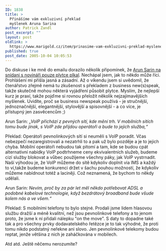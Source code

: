 ```yaml
---
ID: 1838
title: >
  Přinášíme vám exkluzivní překlad
  myšlenek Aruna Sarina
author: Patrick Zandl
post_excerpt: ""
layout: post
oldlink: >
  https://www.marigold.cz/item/prinasime-vam-exkluzivni-preklad-myslenek-aruna-sarina
published: true
post_date: 2005-10-04 10:05:53
---
```

<p>Do diskuse i ke mně do emailu dorazilo několik připomínek, že <a href="http://www.mobilring.cz/component/option,com_mbr_content/task,view/id,228/category,operatori/">Arun Sarin na snídani s novináři pouze plytce plkal</a>. Nechápal jsem, jak to někdo může říci. Prohlášení mi přišla jasná a zásadní. Až o víkendu jsem si uvědomil, že čtenářstvo zřejmě nemá tu zkušenost s překladem z business new(s)speak, takže skutečně mohou některá vyjádření působit plytce. Myslím, že nejlepší kurz je praxí, takže pojďme si rovnou přeložit několik nejzajímavějších myšlenek. Uvidíte, proč se business newspeak používá - je stručnější, jednoznačnější, elegantnější, stylovější a spisovnější - a co více, je přístupný jen zasvěcencům ;)</p>

<p>Arun Sarin: <i>„VoIP přichází z pevných sítí, kde mění trh. V mobilních sítích tomu bude jinak, s VoIP zde přijdou operátoři a bude to jejich služba,“</i></p>

<p>Překlad: Operátoři pevnolinkových sítí si neuměli s VoIP poradit. Včas nebezpečí nezaregistrovali a nezatrhli to a pak už bylo pozděje a je to jejich chyba. Mobilní operátoři nebudou tak pitomí a tam, kde se budou cpát alternativní nabídky VoIP podtrhneme ceny ekvivalentních služeb, budeme cizí služby blokovat a vůbec použijeme všechny páky, jak VoIP vystrnadit. Naší výhodou je, že VoIP můžeme do sítě kdykoliv doplnit via IMS a každý to ví,takže budeme konkurenci držet v šachu pouhou možností, že kdykoliv můžeme nabídnout totéž a laciněji. Což neznamená, že bychom to někdy udělali. </p>

<p>Arun Sarin: <i>Nevím, proč by za pár let měl někdo potřebovat ADSL a podobné kabelové technologie, když bezdrátový broadband bude všude kolem nás a ve všem.“</i></p>

<p>Překlad: S mobilními telefony to bylo stejné. Prodali jsme lidem hlasovou službu dražší a méně kvalitní, než jsou pevnolinkové telefony a to jenom proto, že jsme k ní přidali nálepku "on the move". S daty to dopadne také tak a pro všechny prvky dodavatelského řetězce je to tak výhodné, že proti tomu nikdo podstatný neřekne ani slovo. Jen pevnolinkové telekomy budou reptat, jenže většina z nich je zaháčkována v mobilech. </p>

<p>Atd atd. Ještě něčemu nerozumíte?
</p>
